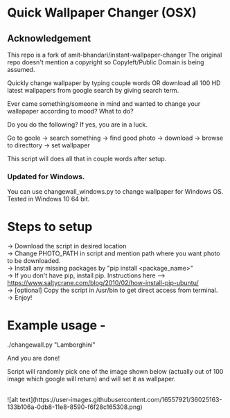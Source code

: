 # Quick Wallpaper Changer (OSX)

## Acknowledgement
This repo is a fork of amit-bhandari/instant-wallpaper-changer
The original repo doesn't mention a copyright so Copyleft/Public Domain is being assumed.

Quickly change wallpaper by typing couple words OR download all 100 HD latest wallpapers from google search by giving search term.

Ever came something/someone in mind and wanted to change your wallapaper according to mood?  What to do? 

Do you do the following? If yes, you are in a luck.<br />

Go to goole -> search something -> find good photo -> download -> browse to directtory -> set wallpaper

This script will does all that in couple words after setup.

### Updated for Windows. 
You can use changewall_windows.py to change wallpaper for Windows OS. Tested in Windows 10 64 bit. 

# Steps to setup
-> Download the script in desired location <br /> 
-> Change PHOTO_PATH in script and mention path where you want photo to be downloaded. <br />
-> Install any missing packages by "pip install <package_name>" <br /> 
-> If you don't have pip, install pip. Instructions here --> https://www.saltycrane.com/blog/2010/02/how-install-pip-ubuntu/  <br />
-> [optional] Copy the script in /usr/bin to get direct access from terminal. <br />
-> Enjoy! <br />

# Example usage - 

./changewall.py "Lamborghini" 

And you are done!

Script will randomly pick one of the image shown below (actually out of 100 image which google will return) and will set it as wallpaper.

<br />
![alt text](https://user-images.githubusercontent.com/16557921/36025163-133b106a-0db8-11e8-8590-f6f28c165308.png)

